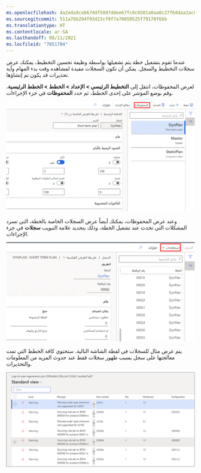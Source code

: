 ```yaml
---
ms.openlocfilehash: 4a2eda9ceb67ddf5097ddee67fc0c0501a0aa0c27f6ddaa2ac80e26b89a8eab6
ms.sourcegitcommit: 511a76b204f93d23cf9f7a70059525f79170f6bb
ms.translationtype: HT
ms.contentlocale: ar-SA
ms.lasthandoff: 08/11/2021
ms.locfileid: "7051704"
---
```

عندما تقوم بتشغيل خطة يتم تشغيلها بواسطة وظيفة تحسين التخطيط، يمكنك عرض سجلات التخطيط والسجل. يمكن أن تكون السجلات مفيدة لمشاهده وقت بدء المهام وأية تحذيرات قد يكون تم إنشاؤها. 

لعرض المحفوظات، انتقل إلى **التخطيط الرئيسي > الإعداد > الخطط > الخطط الرئيسية**، وقم بوضع المؤشر على إحدى الخطط، ثم حدد **المحفوظات** في جزء الإجراءات.

![لقطة شاشة لصفحة "محفوظات الخطط الرئيسية".](../media/history-ssm.png)

وعند عرض المحفوظات، يمكنك أيضاً عرض السجلات الخاصة بالخطة، التي تسرد المشكلات التي تحدث عند تشغيل الخطة، وذلك بتحديد علامة التبويب **سجلات** في جزء الإجراءات. 

![لقطة شاشة لصفحة السجلات في قائمة جزء الاجراءات.](../media/logs-menu-ssm.png)

يتم عرض مثال للسجلات في لقطة الشاشة التالية. ستحتوي كافة الخطط التي تمت معالجتها على سجل بسبب ظهور سجلات فقط عند حدوث المزيد من المعلومات والتحذيرات.

[ ![لقطة شاشة لصفحة عرض السجلات القياسية.](../media/logs-ss.png) ](../media/logs-ss.png#lightbox)